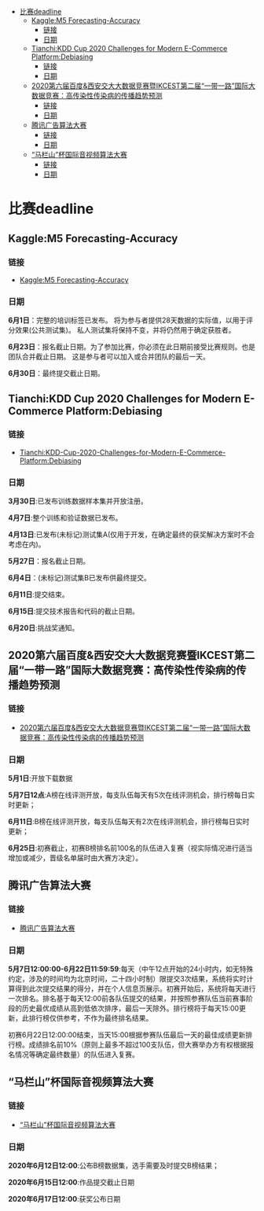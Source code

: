 <!-- TOC -->

- [比赛deadline](#比赛deadline)
  - [Kaggle:M5 Forecasting-Accuracy](#kagglem5-forecasting-accuracy)
    - [链接](#链接)
    - [日期](#日期)
  - [Tianchi:KDD Cup 2020 Challenges for Modern E-Commerce Platform:Debiasing](#tianchikdd-cup-2020-challenges-for-modern-e-commerce-platformdebiasing)
    - [链接](#链接-1)
    - [日期](#日期-1)
  - [2020第六届百度&西安交大大数据竞赛暨IKCEST第二届“一带一路”国际大数据竞赛：高传染性传染病的传播趋势预测](#2020第六届百度西安交大大数据竞赛暨ikcest第二届一带一路国际大数据竞赛高传染性传染病的传播趋势预测)
    - [链接](#链接-2)
    - [日期](#日期-2)
  - [腾讯广告算法大赛](#腾讯广告算法大赛)
    - [链接](#链接-3)
    - [日期](#日期-3)
  - [“马栏山”杯国际音视频算法大赛](#马栏山杯国际音视频算法大赛)
    - [链接](#链接-4)
    - [日期](#日期-4)

<!-- /TOC -->
# 比赛deadline
## Kaggle:M5 Forecasting-Accuracy
### 链接
- [Kaggle:M5 Forecasting-Accuracy](https://www.kaggle.com/c/m5-forecasting-accuracy)
### 日期
**6月1日**：完整的培训标签已发布。 将为参与者提供28天数据的实际值，以用于评分效果(公共测试集)。 私人测试集将保持不变，并将仍然用于确定获胜者。

**6月23日**：报名截止日期。为了参加比赛，你必须在此日期前接受比赛规则。也是团队合并截止日期。 这是参与者可以加入或合并团队的最后一天。

**6月30日**：最终提交截止日期。

## Tianchi:KDD Cup 2020 Challenges for Modern E-Commerce Platform:Debiasing
### 链接
- [Tianchi:KDD-Cup-2020-Challenges-for-Modern-E-Commerce-Platform:Debiasing](https://tianchi.aliyun.com/competition/entrance/231785/introduction)
### 日期
**3月30日**:已发布训练数据样本集并开放注册。

**4月7日**:整个训练和验证数据已发布。

**4月13日**:已发布(未标记)测试集A(仅用于开发，在确定最终的获奖解决方案时不会考虑在内)。

**5月27日**：报名截止日期。

**6月4日**：(未标记)测试集B已发布供最终提交。

**6月11日**:提交结束。

**6月15日**:提交技术报告和代码的截止日期。

**6月20日**:挑战奖通知。

## 2020第六届百度&西安交大大数据竞赛暨IKCEST第二届“一带一路”国际大数据竞赛：高传染性传染病的传播趋势预测
### 链接
- [2020第六届百度&西安交大大数据竞赛暨IKCEST第二届“一带一路”国际大数据竞赛：高传染性传染病的传播趋势预测](https://aistudio.baidu.com/aistudio/competition/detail/36)
### 日期
**5月1日**:开放下载数据

**5月7日12点**:A榜在线评测开放，每支队伍每天有5次在线评测机会，排行榜每日实时更新；

**6月11日**:B榜在线评测开放，每支队伍每天有2次在线评测机会，排行榜每日实时更新；

**6月25日**:初赛截止，初赛B榜排名前100名的队伍进入复赛（视实际情况进行适当增加或减少，晋级名单届时由大赛方决定）。

## 腾讯广告算法大赛
### 链接
- [腾讯广告算法大赛](https://algo.qq.com/)
### 日期
**5月7日12:00:00-6月22日11:59:59**:每天（中午12点开始的24小时内，如无特殊约定，涉及的时间均为北京时间，二十四小时制）限提交3次结果，系统将实时计算得到此次提交结果的得分，并在个人信息页展示。初赛开始后，系统将每天进行一次排名。排名基于每天12:00前各队伍提交的结果，并按照参赛队伍当前赛事阶段的历史最优成绩从高到低依次排序，最后一天除外。排行榜将于每天15:00更新，此排行榜仅供参考，不作为最终排名结果。

初赛6月22日12:00:00结束，当天15:00根据参赛队伍最后一天的最佳成绩更新排行榜。成绩排名前10%（原则上最多不超过100支队伍，但大赛举办方有权根据报名情况等确定最终数量）的队伍进入复赛。

## “马栏山”杯国际音视频算法大赛
### 链接
- [“马栏山”杯国际音视频算法大赛](http://challenge.ai.mgtv.com/contest/detail)
### 日期
**2020年6月12日12:00**:公布B榜数据集，选手需要及时提交B榜结果；

**2020年6月15日12:00**:作品提交截止日期

**2020年6月17日12:00**:获奖公布日期